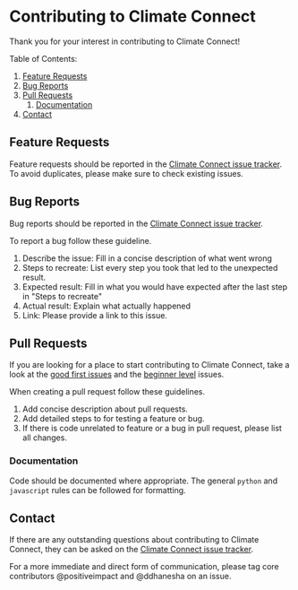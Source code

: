 # Contributing to Climate Connect

Thank you for your interest in contributing to Climate Connect!

Table of Contents:

1. [Feature Requests](#feature-requests)
1. [Bug Reports](#bug-reports)
1. [Pull Requests](#pull-requests)
    1. [Documentation](#documentation)
1. [Contact](#contact)

## Feature Requests
Feature requests should be reported in the [Climate Connect issue tracker](https://github.com/climateconnect/climateconnect/issues). To avoid duplicates, please make sure to check existing issues.

## Bug Reports
Bug reports should be reported in the [Climate Connect issue tracker](https://github.com/climateconnect/climateconnect/issues).

To report a bug follow these guideline.

1. Describe the issue: Fill in a concise description of what went wrong
1. Steps to recreate: List every step you took that led to the unexpected result.
1. Expected result: Fill in what you would have expected after the last step in "Steps to recreate"
1. Actual result: Explain what actually happened
1. Link: Please provide a link to this issue.

## Pull Requests
If you are looking for a place to start contributing to Climate Connect, take a look at the [good first issues](https://github.com/climateconnect/climateconnect/projects/7?card_filter_query=label%3A%22good+first+issue%22) and the [beginner level](https://github.com/climateconnect/climateconnect/issues?q=is%3Aopen+is%3Aissue+label%3A%22beginner+level+issue%22) issues.

When creating a pull request follow these guidelines.

1. Add concise description about pull requests.
1. Add detailed steps to for testing a feature or bug.
1. If there is code unrelated to feature or a bug in pull request, please list all changes.

### Documentation
Code should be documented where appropriate. The general `python` and `javascript` rules can be followed for formatting.

## Contact
If there are any outstanding questions about contributing to Climate Connect, they can be asked on the [Climate Connect issue tracker](https://github.com/climateconnect/climateconnect/issues). 

For a more immediate and direct form of communication, please tag core contributors @positiveimpact and @ddhanesha on an issue. 
